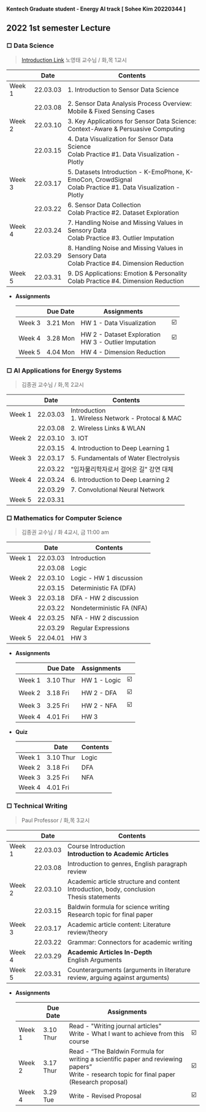 **Kentech Graduate student - Energy AI track [ Sohee Kim 20220344 ]** 

## 2022 1st semester Lecture

### □ Data Science

> [Introduction Link](http://tiny.cc/y3wouz)
> 노영태 교수님 / 화,목 1교시

|        | Date     | Contents                                                     |
| ------ | -------- | ------------------------------------------------------------ |
| Week 1 | 22.03.03 | 1. Introduction to Sensor Data Science                       |
|        | 22.03.08 | 2. Sensor Data Analysis Process Overview: Mobile & Fixed Sensing Cases |
| Week 2 | 22.03.10 | 3. Key Applications for Sensor Data Science: Context-Aware & Persuasive Computing |
|        | 22.03.15 | 4. Data Visualization for Sensor Data Science <br />Colab Practice #1. Data Visualization - Plotly |
| Week 3 | 22.03.17 | 5. Datasets Introduction - K-EmoPhone, K-EmoCon, CrowdSignal<br />Colab Practice #1. Data Visualization - Plotly |
|        | 22.03.22 | 6. Sensor Data Collection<br />Colab Practice #2. Dataset Exploration |
| Week 4 | 22.03.24 | 7. Handling Noise and Missing Values in Sensory Data<br />Colab Practice #3. Outlier Imputation |
|        | 22.03.29 | 8.  Handling Noise and Missing Values in Sensory Data<br />Colab Practice #4. Dimension Reduction |
| Week 5 | 22.03.31 | 9. DS Applications: Emotion & Personality <br />Colab Practice #4. Dimension Reduction |

* **Assignments**

  |        | Due Date | Assignments                                               |                         |
  | ------ | -------- | --------------------------------------------------------- | ----------------------- |
  | Week 3 | 3.21 Mon | HW 1 - Data Visualization                                 | :ballot_box_with_check: |
  | Week 4 | 3.28 Mon | HW 2 - Dataset Exploration<br />HW 3 - Outlier Imputation | :ballot_box_with_check: |
  | Week 5 | 4.04 Mon | HW 4 - Dimension Reduction                                |                         |



### □ AI Applications for Energy Systems

> 김종권 교수님 /  화,목 2교시

|        | Date     | Contents                                               |
| ------ | -------- | ------------------------------------------------------ |
| Week 1 | 22.03.03 | Introduction<br />1. Wireless Network - Protocal & MAC |
|        | 22.03.08 | 2. Wireless Links & WLAN                               |
| Week 2 | 22.03.10 | 3. IOT                                                 |
|        | 22.03.15 | 4. Introduction to Deep Learning 1                     |
| Week 3 | 22.03.17 | 5. Fundamentals of Water Electrolysis                  |
|        | 22.03.22 | "입자물리학자로서 걸어온 길" 강연 대체                 |
| Week 4 | 22.03.24 | 6. Introduction to Deep Learning 2                     |
|        | 22.03.29 | 7. Convolutional Neural Network                        |
| Week 5 | 22.03.31 |                                                        |



### □ Mathematics for Computer Science

>  김종권 교수님 /  화 4교시, 금 11:00 am

|        | Date     | Contents                  |
| ------ | -------- | ------------------------- |
| Week 1 | 22.03.03 | Introduction              |
|        | 22.03.08 | Logic                     |
| Week 2 | 22.03.10 | Logic - HW 1 discussion   |
|        | 22.03.15 | Deterministic FA (DFA)    |
| Week 3 | 22.03.18 | DFA - HW 2 discussion     |
|        | 22.03.22 | Nondeterministic FA (NFA) |
| Week 4 | 22.03.25 | NFA - HW 2 discussion     |
|        | 22.03.29 | Regular Expressions       |
| Week 5 | 22.04.01 | HW 3                      |

* **Assignments**

  |        | Due Date  | Assignments  |                         |
  | ------ | --------- | ------------ | ----------------------- |
  | Week 1 | 3.10 Thur | HW 1 - Logic | :ballot_box_with_check: |
  | Week 2 | 3.18 Fri  | HW 2 - DFA   | :ballot_box_with_check: |
  | Week 3 | 3.25 Fri  | HW 2 - NFA   | :ballot_box_with_check: |
  | Week 4 | 4.01 Fri  | HW 3         |                         |

* **Quiz**

  |        | Date      | Contents |
  | ------ | --------- | -------- |
  | Week 1 | 3.10 Thur | Logic    |
  | Week 2 | 3.18 Fri  | DFA      |
  | Week 3 | 3.25 Fri  | NFA      |
  | Week 4 | 4.01 Fri  |          |



### □ Technical Writing

> Paul Professor / 화,목 3교시

|        | Date     | Contents                                                     |
| ------ | -------- | ------------------------------------------------------------ |
| Week 1 | 22.03.03 | Course Introduction<br />**Introduction to Academic Articles** |
|        | 22.03.08 | Introduction to genres, English paragraph review             |
| Week 2 | 22.03.10 | Academic article structure and content<br />Introduction, body, conclusion<br />Thesis statements |
|        | 22.03.15 | Baldwin formula for science writing<br />Research topic for final paper |
| Week 3 | 22.03.17 | Academic article content: Literature review/theory           |
|        | 22.03.22 | Grammar: Connectors for academic writing                     |
| Week 4 | 22.03.29 | **Academic Articles In-Depth**<br />English Arguments        |
| Week 5 | 22.03.31 | Counterarguments (arguments in literature review, arguing against arguments) |

* **Assignments**

    |        | Due Date  | Assignments                                                  |                         |
    | ------ | --------- | ------------------------------------------------------------ | ----------------------- |
    | Week 1 | 3.10 Thur | Read - "Writing journal articles" <br />Write - What I want to achieve from this course | :ballot_box_with_check: |
    | Week 2 | 3.17 Thur | Read - “The Baldwin Formula for writing a scientific paper and reviewing papers” <br />Write - research topic for final paper (Research proposal) | :ballot_box_with_check: |
    | Week 4 | 3.29 Tue  | Write - Revised Proposal                                     | :ballot_box_with_check: |

